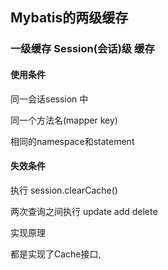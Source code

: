 ## Mybatis的两级缓存

### 一级缓存 Session(会话)级 缓存

#### 使用条件 

同一会话session 中

同一个方法名(mapper key)

相同的namespace和statement

#### 失效条件

执行 session.clearCache()

两次查询之间执行 update add delete

实现原理

都是实现了Cache接口,